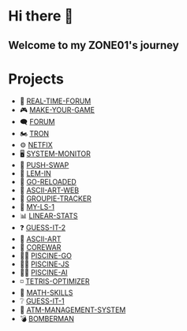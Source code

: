 # Hi there 👋
##  Welcome to my ZONE01's journey

#  Projects
+  💬 [REAL-TIME-FORUM](https://github.com/MyZone01/real-time-forum)
+  🎮 [MAKE-YOUR-GAME](https://github.com/MyZone01/make-you-game)
+  🗨️ [FORUM](https://github.com/MyZone01/forum)
+  🏍️ [TRON](https://github.com/MyZone01/tron)
+  ⚙️ [NETFIX](https://github.com/MyZone01/netfix)
+  🖥️ [SYSTEM-MONITOR](https://github.com/MyZone01/system-monitor)
+  🔀 [PUSH-SWAP](https://github.com/MyZone01/push-swap)
+  🐜 [LEM-IN](https://github.com/MyZone01/lem-in)
+  📝 [GO-RELOADED](https://github.com/MyZone01/go-reloaded)
+  🎨 [ASCII-ART-WEB](https://github.com/MyZone01/ascii-art-web)
+  🎤 [GROUPIE-TRACKER](https://github.com/MyZone01/groupie-tracker)
+  📂 [MY-LS-1](https://github.com/MyZone01/my-ls-1)
+  📊 [LINEAR-STATS](https://github.com/MyZone01/linear-stats)
+  ❓ [GUESS-IT-2](https://github.com/MyZone01/guess-it-2)
+  🎨 [ASCII-ART](https://github.com/MyZone01/ascii-art)
+  🤖 [COREWAR](https://github.com/MyZone01/corewar)
+  🏊‍♂️ [PISCINE-GO](https://github.com/MyZone01/piscine-go)
+  🏊‍♂️ [PISCINE-JS](https://github.com/MyZone01/piscine-js)
+  🏊‍♂️ [PISCINE-AI](https://github.com/MyZone01/piscine-ai)
+  ◽ [TETRIS-OPTIMIZER](https://github.com/MyZone01/tetris-optimizer)
+  🔢 [MATH-SKILLS](https://github.com/MyZone01/math-skills)
+  ❔ [GUESS-IT-1](https://github.com/MyZone01/guess-it-1)
+  🏧 [ATM-MANAGEMENT-SYSTEM](https://github.com/MyZone01/atm-management-system)
+  💣 [BOMBERMAN](https://github.com/MyZone01/make-your-game)

